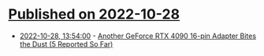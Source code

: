 # [Published on 2022-10-28](index.md)

* [2022-10-28, 13:54:00](https://soylentnews.org/article.pl?sid=22/10/27/1423219&from=rss) - [Another GeForce RTX 4090 16-pin Adapter Bites the Dust (5 Reported So Far)](https://soylentnews.org/article.pl?sid=22/10/27/1423219&from=rss)

